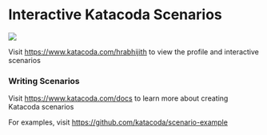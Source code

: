 # Interactive Katacoda Scenarios

[![](http://shields.katacoda.com/katacoda/hrabhijith/count.svg)](https://www.katacoda.com/hrabhijith "Get your profile on Katacoda.com")

Visit https://www.katacoda.com/hrabhijith to view the profile and interactive scenarios

### Writing Scenarios
Visit https://www.katacoda.com/docs to learn more about creating Katacoda scenarios

For examples, visit https://github.com/katacoda/scenario-example
